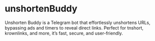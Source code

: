 # unshortenBuddy
Unshorten Buddy is a Telegram bot that effortlessly unshortens URLs, bypassing ads and timers to reveal direct links. Perfect for tnshort, krownlinks, and more, it’s fast, secure, and user-friendly.
